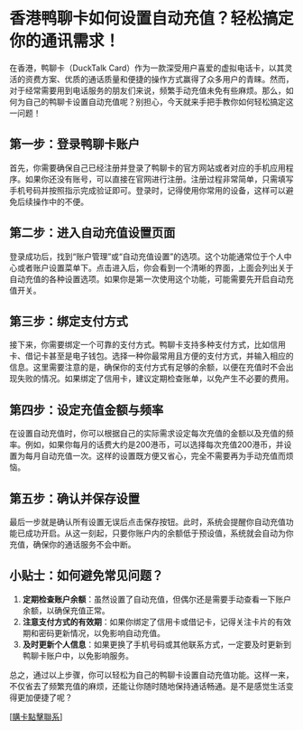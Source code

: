 # 香港鸭聊卡如何设置自动充值？轻松搞定你的通讯需求！

在香港，鸭聊卡（DuckTalk Card）作为一款深受用户喜爱的虚拟电话卡，以其灵活的资费方案、优质的通话质量和便捷的操作方式赢得了众多用户的青睐。然而，对于经常需要用到电话服务的朋友们来说，频繁手动充值未免有些麻烦。那么，如何为自己的鸭聊卡设置自动充值呢？别担心，今天就来手把手教你如何轻松搞定这一问题！

## 第一步：登录鸭聊卡账户

首先，你需要确保自己已经注册并登录了鸭聊卡的官方网站或者对应的手机应用程序。如果你还没有账号，可以直接在官网进行注册。注册过程非常简单，只需填写手机号码并按照指示完成验证即可。登录时，记得使用你常用的设备，这样可以避免后续操作中的不便。

## 第二步：进入自动充值设置页面

登录成功后，找到“账户管理”或“自动充值设置”的选项。这个功能通常位于个人中心或者账户设置菜单下。点击进入后，你会看到一个清晰的界面，上面会列出关于自动充值的各种设置选项。如果你是第一次使用这个功能，可能需要先开启自动充值开关。

## 第三步：绑定支付方式

接下来，你需要绑定一个可靠的支付方式。鸭聊卡支持多种支付方式，比如信用卡、借记卡甚至是电子钱包。选择一种你最常用且方便的支付方式，并输入相应的信息。这里需要注意的是，确保你的支付方式有足够的余额，以便在充值时不会出现失败的情况。如果绑定了信用卡，建议定期检查账单，以免产生不必要的费用。

## 第四步：设定充值金额与频率

在设置自动充值时，你可以根据自己的实际需求设定每次充值的金额以及充值的频率。例如，如果你每月的话费大约是200港币，可以选择每次充值200港币，并设置为每月自动充值一次。这样的设置既方便又省心，完全不需要再为手动充值而烦恼。

## 第五步：确认并保存设置

最后一步就是确认所有设置无误后点击保存按钮。此时，系统会提醒你自动充值功能已成功开启。从这一刻起，只要你账户内的余额低于预设值，系统就会自动为你充值，确保你的通话服务不会中断。

## 小贴士：如何避免常见问题？

1. **定期检查账户余额**：虽然设置了自动充值，但偶尔还是需要手动查看一下账户余额，以确保充值正常。
2. **注意支付方式的有效期**：如果你绑定了信用卡或借记卡，记得关注卡片的有效期和密码更新情况，以免影响自动充值。
3. **及时更新个人信息**：如果更换了手机号码或其他联系方式，一定要及时更新到鸭聊卡账户中，以免影响服务。

总之，通过以上步骤，你可以轻松为自己的鸭聊卡设置自动充值功能。这样一来，不仅省去了频繁充值的麻烦，还能让你随时随地保持通话畅通。是不是感觉生活变得更加便捷了呢？

[[購卡點擊聯系](https://t.me/s/SXDXQF)]